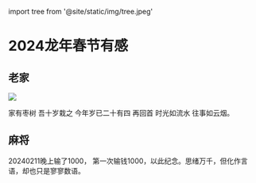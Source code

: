 import tree from '@site/static/img/tree.jpeg'

# 2024龙年春节有感

## 老家

<img src={tree} width={300} />

家有枣树 吾十岁栽之 今年岁已二十有四 再回首 时光如流水 往事如云烟。

## 麻将

20240211晚上输了1000， 第一次输钱1000，以此纪念。思绪万千，但化作言语，却也只是寥寥数语。